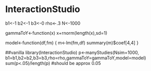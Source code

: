 ##
# InteractionStudio


b1<-1
b2<-1
b3<-0
rho<-.3
N<-1000

gammaToY<-function(x) x+rnorm(length(x),sd=1)

model<-function(df,fm) {
    m<-lm(fm,df)
    summary(m)$coef[4,4]
}

##vanilla
library(InteractionStudio)
p<-manyStudies(Nsim=1000,
            b1=b1,b2=b2,b3=b3,rho=rho,gammaToY=gammaToY,model=model)
sum(p<.05)/length(p) #should be approx 0.05

